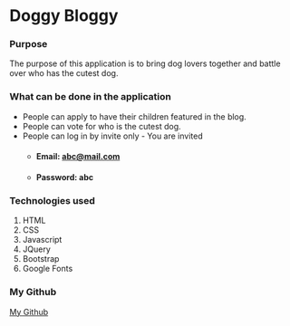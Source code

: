 # Doggy Bloggy

### Purpose
The purpose of this application is to bring dog lovers together and battle over who has the cutest dog.

### What can be done in the application
- People can apply to have their children featured in the blog.
- People can vote for who is the cutest dog.
- People can log in by invite only - You are invited
    - #### Email: abc@mail.com
    - #### Password: abc
### Technologies used
1. HTML
2. CSS
3. Javascript
4. JQuery
5. Bootstrap
6. Google Fonts

### My Github
[My Github](https://github.com/kneess)
